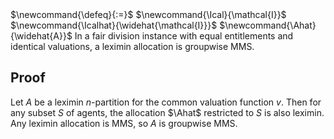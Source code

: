 <span class="invisible">
$\newcommand{\defeq}{:=}$
$\newcommand{\Ical}{\mathcal{I}}$
$\newcommand{\Icalhat}{\widehat{\mathcal{I}}}$
$\newcommand{\Ahat}{\widehat{A}}$
</span>
In a fair division instance with equal entitlements and identical valuations,
a leximin allocation is groupwise MMS.

## Proof

Let $A$ be a leximin $n$-partition for the common valuation function $v$.
Then for any subset $S$ of agents, the allocation $\Ahat$ restricted to $S$ is also leximin.
Any leximin allocation is MMS, so $A$ is groupwise MMS.
